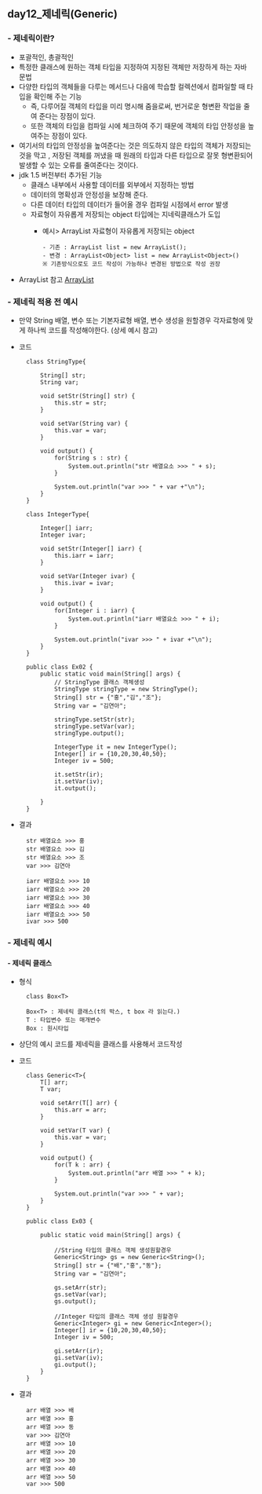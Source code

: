 ## day12_제네릭(Generic)

### - 제네릭이란?

- 포괄적인, 총괄적인
- 특정한 클래스에 원하는 객체 타입을 지정하여 지정된 객체만 저장하게 하는 자바 문법
- 다양한 타입의 객체들을 다루는 메서드나 다음에 학습할 컬렉션에서 컴파일할 때 타입을 확인해 주는 기능
  - 즉, 다루어질 객체의 타입을 미리 명시해 줌을로써, 번거로운 형변환 작업을 줄여 준다는 장점이 있다.
  - 또한 객체의 타입을 컴파일 시에 체크하여 주기 때문에 객체의 타입 안정성을 높여주는 장점이 있다.
- 여기서의 타입의 안정성을 높여준다는 것은 의도하지 않은 타입의 객체가 저장되는 것을 막고
  , 저장된 객체를 꺼냈을 때 원래의 타입과 다른 타입으로 잘못 형변환되어 발생할 수 있는 오류를 줄여준다는 것이다.
- jdk 1.5 버전부터 추가된 기능
  - 클래스 내부에서 사용할 데이터를 외부에서 지정하는 방법
  - 데이터의 명확성과 안정성을 보장해 준다.
  - 다른 데이터 타입의 데이터가 들어올 경우 컴파일 시점에서 error 발생
  - 자료형이 자유롭게 저장되는 object 타입에는 지네릭클래스가 도입
    - 예시> ArrayList 자료형이 자유롭게 저장되는 object 
        
          - 기존 : ArrayList list = new ArrayList();
          - 변경 : ArrayList<Object> list = new ArrayList<Object>()  
          ※ 기존방식으로도 코드 작성이 가능하나 변경된 방법으로 작성 권장

- ArrayList 참고 [ArrayList](https://github.com/hyeah0/SmartWeb_Contents_WebApplication_developer_class/blob/main/1_Java/day13_%EC%BB%AC%EB%A0%89%EC%85%98(Collection)_1_List_1_ArrayList.md) 

### - 제네릭 적용 전 예시

- 만약 String 배열, 변수 또는 기본자료형 배열, 변수 생성을 원할경우 각자료형에 맞게 하나씩 코드를 작성해야한다. (상세 예시 참고)

- 코드

        class StringType{

            String[] str;
            String var;

            void setStr(String[] str) {
                this.str = str;
            }

            void setVar(String var) {
                this.var = var;
            }

            void output() {
                for(String s : str) {
                    System.out.println("str 배열요소 >>> " + s);
                }

                System.out.println("var >>> " + var +"\n");
            }
        }

        class IntegerType{

            Integer[] iarr;
            Integer ivar;

            void setStr(Integer[] iarr) {
                this.iarr = iarr;
            }

            void setVar(Integer ivar) {
                this.ivar = ivar;
            }

            void output() {
                for(Integer i : iarr) {
                    System.out.println("iarr 배열요소 >>> " + i);
                }

                System.out.println("ivar >>> " + ivar +"\n");
            }
        }

        public class Ex02 {
            public static void main(String[] args) {
                // StringType 클래스 객체생성
                StringType stringType = new StringType();
                String[] str = {"홍","김","조"};
                String var = "김연아";

                stringType.setStr(str);
                stringType.setVar(var);
                stringType.output();

                IntegerType it = new IntegerType();
                Integer[] ir = {10,20,30,40,50};
                Integer iv = 500;

                it.setStr(ir);
                it.setVar(iv);
                it.output();

            }
        }

- 결과

        str 배열요소 >>> 홍
        str 배열요소 >>> 김
        str 배열요소 >>> 조
        var >>> 김연아

        iarr 배열요소 >>> 10
        iarr 배열요소 >>> 20
        iarr 배열요소 >>> 30
        iarr 배열요소 >>> 40
        iarr 배열요소 >>> 50
        ivar >>> 500

### - 제네릭 예시

#### - 제네릭 클래스

- 형식

        class Box<T>

        Box<T> : 제네릭 클래스(t의 박스, t box 라 읽는다.)
        T : 타입변수 또는 매개변수
        Box : 원시타입

- 상단의 예시 코드를 제네릭을 클래스를 사용해서 코드작성

- 코드

        class Generic<T>{
            T[] arr;
            T var;

            void setArr(T[] arr) {
                this.arr = arr;
            }

            void setVar(T var) {
                this.var = var;
            }

            void output() {
                for(T k : arr) {
                    System.out.println("arr 배열 >>> " + k);
                }

                System.out.println("var >>> " + var);
            }
        }

        public class Ex03 {

            public static void main(String[] args) {

                //String 타입의 클래스 객체 생성원할경우
                Generic<String> gs = new Generic<String>();
                String[] str = {"배","홍","동"};
                String var = "김연아";

                gs.setArr(str);
                gs.setVar(var);
                gs.output();

                //Integer 타입의 클래스 객체 생성 원할경우
                Generic<Integer> gi = new Generic<Integer>();
                Integer[] ir = {10,20,30,40,50};
                Integer iv = 500;

                gi.setArr(ir);
                gi.setVar(iv);
                gi.output();
            }
        }

- 결과

        arr 배열 >>> 배
        arr 배열 >>> 홍
        arr 배열 >>> 동
        var >>> 김연아
        arr 배열 >>> 10
        arr 배열 >>> 20
        arr 배열 >>> 30
        arr 배열 >>> 40
        arr 배열 >>> 50
        var >>> 500
